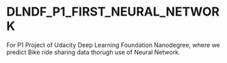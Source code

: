 # DLNDF_P1_FIRST_NEURAL_NETWORK

For P1 Project of Udacity Deep Learning Foundation Nanodegree, where we predict Bike ride sharing data thorugh use of Neural Network.
